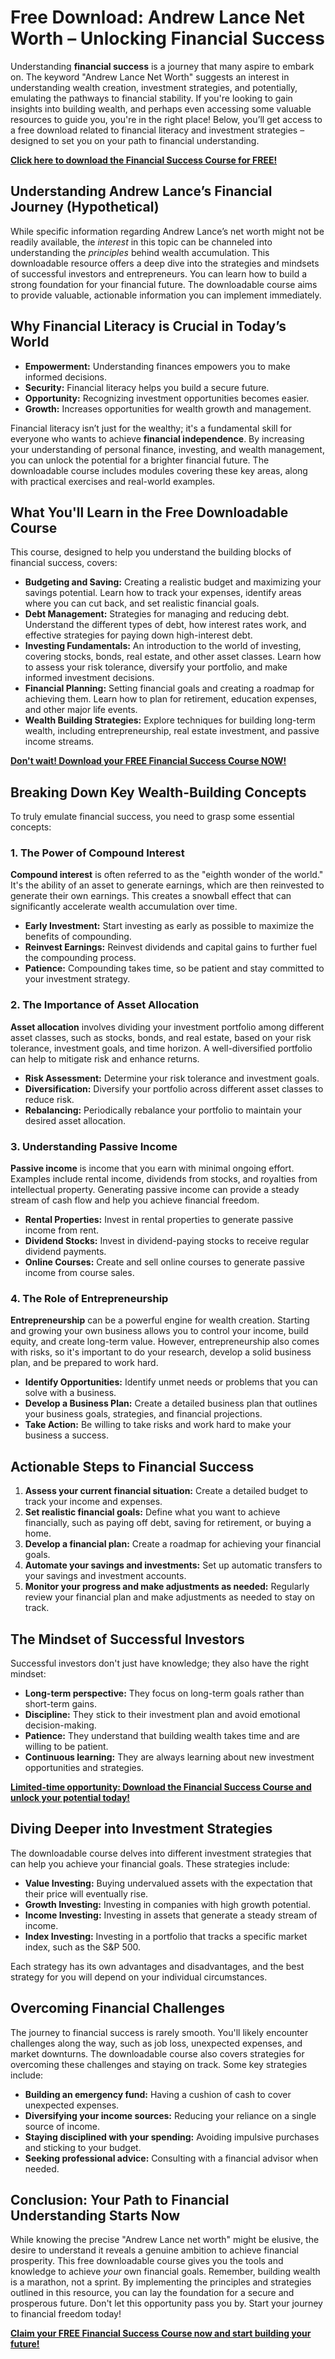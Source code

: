 # Free Download: Andrew Lance Net Worth – Unlocking Financial Success

Understanding **financial success** is a journey that many aspire to embark on. The keyword "Andrew Lance Net Worth" suggests an interest in understanding wealth creation, investment strategies, and potentially, emulating the pathways to financial stability. If you're looking to gain insights into building wealth, and perhaps even accessing some valuable resources to guide you, you're in the right place! Below, you’ll get access to a free download related to financial literacy and investment strategies – designed to set you on your path to financial understanding.

[**Click here to download the Financial Success Course for FREE!**](https://udemywork.com/andrew-lance-net-worth)

## Understanding Andrew Lance’s Financial Journey (Hypothetical)

While specific information regarding Andrew Lance’s net worth might not be readily available, the *interest* in this topic can be channeled into understanding the *principles* behind wealth accumulation. This downloadable resource offers a deep dive into the strategies and mindsets of successful investors and entrepreneurs. You can learn how to build a strong foundation for your financial future. The downloadable course aims to provide valuable, actionable information you can implement immediately.

## Why Financial Literacy is Crucial in Today’s World

* **Empowerment:** Understanding finances empowers you to make informed decisions.
* **Security:** Financial literacy helps you build a secure future.
* **Opportunity:** Recognizing investment opportunities becomes easier.
* **Growth:** Increases opportunities for wealth growth and management.

Financial literacy isn’t just for the wealthy; it's a fundamental skill for everyone who wants to achieve **financial independence**. By increasing your understanding of personal finance, investing, and wealth management, you can unlock the potential for a brighter financial future. The downloadable course includes modules covering these key areas, along with practical exercises and real-world examples.

## What You'll Learn in the Free Downloadable Course

This course, designed to help you understand the building blocks of financial success, covers:

*   **Budgeting and Saving:** Creating a realistic budget and maximizing your savings potential. Learn how to track your expenses, identify areas where you can cut back, and set realistic financial goals.
*   **Debt Management:** Strategies for managing and reducing debt. Understand the different types of debt, how interest rates work, and effective strategies for paying down high-interest debt.
*   **Investing Fundamentals:** An introduction to the world of investing, covering stocks, bonds, real estate, and other asset classes. Learn how to assess your risk tolerance, diversify your portfolio, and make informed investment decisions.
*   **Financial Planning:** Setting financial goals and creating a roadmap for achieving them. Learn how to plan for retirement, education expenses, and other major life events.
*   **Wealth Building Strategies:** Explore techniques for building long-term wealth, including entrepreneurship, real estate investment, and passive income streams.

[**Don't wait! Download your FREE Financial Success Course NOW!**](https://udemywork.com/andrew-lance-net-worth)

## Breaking Down Key Wealth-Building Concepts

To truly emulate financial success, you need to grasp some essential concepts:

### 1. The Power of Compound Interest

**Compound interest** is often referred to as the "eighth wonder of the world." It's the ability of an asset to generate earnings, which are then reinvested to generate their own earnings. This creates a snowball effect that can significantly accelerate wealth accumulation over time.

*   **Early Investment:** Start investing as early as possible to maximize the benefits of compounding.
*   **Reinvest Earnings:** Reinvest dividends and capital gains to further fuel the compounding process.
*   **Patience:** Compounding takes time, so be patient and stay committed to your investment strategy.

### 2. The Importance of Asset Allocation

**Asset allocation** involves dividing your investment portfolio among different asset classes, such as stocks, bonds, and real estate, based on your risk tolerance, investment goals, and time horizon. A well-diversified portfolio can help to mitigate risk and enhance returns.

*   **Risk Assessment:** Determine your risk tolerance and investment goals.
*   **Diversification:** Diversify your portfolio across different asset classes to reduce risk.
*   **Rebalancing:** Periodically rebalance your portfolio to maintain your desired asset allocation.

### 3. Understanding Passive Income

**Passive income** is income that you earn with minimal ongoing effort. Examples include rental income, dividends from stocks, and royalties from intellectual property. Generating passive income can provide a steady stream of cash flow and help you achieve financial freedom.

*   **Rental Properties:** Invest in rental properties to generate passive income from rent.
*   **Dividend Stocks:** Invest in dividend-paying stocks to receive regular dividend payments.
*   **Online Courses:** Create and sell online courses to generate passive income from course sales.

### 4. The Role of Entrepreneurship

**Entrepreneurship** can be a powerful engine for wealth creation. Starting and growing your own business allows you to control your income, build equity, and create long-term value. However, entrepreneurship also comes with risks, so it's important to do your research, develop a solid business plan, and be prepared to work hard.

*   **Identify Opportunities:** Identify unmet needs or problems that you can solve with a business.
*   **Develop a Business Plan:** Create a detailed business plan that outlines your business goals, strategies, and financial projections.
*   **Take Action:** Be willing to take risks and work hard to make your business a success.

## Actionable Steps to Financial Success

1.  **Assess your current financial situation:** Create a detailed budget to track your income and expenses.
2.  **Set realistic financial goals:** Define what you want to achieve financially, such as paying off debt, saving for retirement, or buying a home.
3.  **Develop a financial plan:** Create a roadmap for achieving your financial goals.
4.  **Automate your savings and investments:** Set up automatic transfers to your savings and investment accounts.
5.  **Monitor your progress and make adjustments as needed:** Regularly review your financial plan and make adjustments as needed to stay on track.

## The Mindset of Successful Investors

Successful investors don't just have knowledge; they also have the right mindset:

*   **Long-term perspective:** They focus on long-term goals rather than short-term gains.
*   **Discipline:** They stick to their investment plan and avoid emotional decision-making.
*   **Patience:** They understand that building wealth takes time and are willing to be patient.
*   **Continuous learning:** They are always learning about new investment opportunities and strategies.

[**Limited-time opportunity: Download the Financial Success Course and unlock your potential today!**](https://udemywork.com/andrew-lance-net-worth)

## Diving Deeper into Investment Strategies

The downloadable course delves into different investment strategies that can help you achieve your financial goals. These strategies include:

*   **Value Investing:** Buying undervalued assets with the expectation that their price will eventually rise.
*   **Growth Investing:** Investing in companies with high growth potential.
*   **Income Investing:** Investing in assets that generate a steady stream of income.
*   **Index Investing:** Investing in a portfolio that tracks a specific market index, such as the S&P 500.

Each strategy has its own advantages and disadvantages, and the best strategy for you will depend on your individual circumstances.

## Overcoming Financial Challenges

The journey to financial success is rarely smooth. You'll likely encounter challenges along the way, such as job loss, unexpected expenses, and market downturns. The downloadable course also covers strategies for overcoming these challenges and staying on track. Some key strategies include:

*   **Building an emergency fund:** Having a cushion of cash to cover unexpected expenses.
*   **Diversifying your income sources:** Reducing your reliance on a single source of income.
*   **Staying disciplined with your spending:** Avoiding impulsive purchases and sticking to your budget.
*   **Seeking professional advice:** Consulting with a financial advisor when needed.

## Conclusion: Your Path to Financial Understanding Starts Now

While knowing the precise "Andrew Lance net worth" might be elusive, the desire to understand it reveals a genuine ambition to achieve financial prosperity. This free downloadable course gives you the tools and knowledge to achieve *your* own financial goals. Remember, building wealth is a marathon, not a sprint. By implementing the principles and strategies outlined in this resource, you can lay the foundation for a secure and prosperous future. Don't let this opportunity pass you by. Start your journey to financial freedom today!

[**Claim your FREE Financial Success Course now and start building your future!**](https://udemywork.com/andrew-lance-net-worth)
